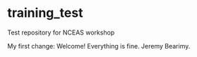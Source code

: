 # training_test
Test repository for NCEAS workshop

My first change:
Welcome! Everything is fine. Jeremy Bearimy.

